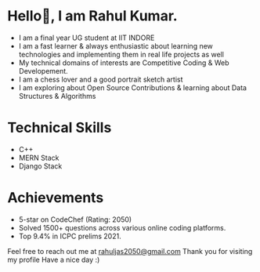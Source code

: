 ﻿# Hello👋, I am Rahul Kumar.
- I am a final year UG student at IIT INDORE
- I am a fast learner & always enthusiastic about learning new technologies and implementing them in real life projects as well
- My technical domains of interests are Competitive Coding & Web Developement.
- I am a chess lover and a good portrait sketch artist
- I am exploring about Open Source Contributions & learning about Data Structures & Algorithms

# Technical Skills
- C++
- MERN Stack
- Django Stack

# Achievements
- 5-star on CodeChef (Rating: 2050)
- Solved 1500+ questions across various online coding platforms.
- Top 9.4% in ICPC prelims 2021.

Feel free to reach out me at rahuljas2050@gmail.com
Thank you for visiting my profile
Have a nice day :)
